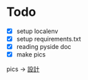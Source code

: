 # Todo
- [x] setup localenv
- [x] setup requirements.txt
- [x] reading pyside doc
- [x] make pics

pics -> [設計](https://www.draw.io/?lightbox=1&highlight=0000ff&edit=_blank&layers=1&nav=1&title=Browser#R5ZjNjpswFIWfhmUjjHESlpNM2i5aqWpUVV1VDtwBdwAj4wykT18zmCRgUhgpdNJ2Ffv4B%2FvjxPcaC6%2BT8p2gWfSRBxBbjh2UFr63HAfZxFM%2FlXKoFYJxLYSCBbrTSdiyn9CM1OqeBZC3OkrOY8mytujzNAVftjQqBC%2Fa3R543H5qRkMwhK1PY1P9ygIZ1erSWZz098DCqHkymusNJ7TprHeSRzTgxZmENxZeC85lXUrKNcQVvIZLPe7thdbjwgSkcsyAH7b77Sn6vnI2%2B7tgYZOAheSNnuWJxnu94a0vAFK9ZHloOAi%2BTwOoprItvCoiJmGbUb9qLdSbV1okk1jVkCrqSUFIKC%2BuFh0ZKPMAT0CKg%2BqiBzTUDm07FGfvoNGiM%2F6kGUf1ew%2BPM5%2FQqIKm8wJSjkHKYKRmUbaEYT40z2qvPrCyYnoNYLgNDJvASB%2BvqXDhG8fl3RYuMoxLnR9ZVUzKsDpqZ7ssSWcx5x1YfC9jlsL6eB7a1wGG5h1iZEYMZm4PM%2BxNxGxhMPvy%2BcNvDi40wmnC1yFIrfo655g7bDTcQ80lE1Hzhp1W%2BUftPpeCPx6jntsmlYFgakEgVH1H%2FccdT%2BHTSVtlnKXyee1kZZH7CY3ZiRTeyEiBpvoroxGR4q8mjNxXRzwiulxEHDCh6DCeqnqukEW3ih0R0na2ed72pkBoKuru%2F0C9Y3YyN83e6%2FX5ZGYfkRv8A9g7Cdmrm93MLgzqTUbmC57nw8lFXmcW9syxCVp4znzpLbBjL50rXQBQ98pkOrcvP3MnM%2B6IVKNBmLM0jOGuurB3XFtALv%2FIjbOTqPUEub48Db%2Bcnqqebv3PbWffTvDmFw%3D%3D)
